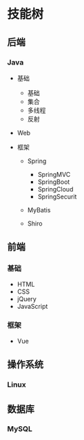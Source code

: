 # 技能树

## 后端

### Java

- 基础

	- 基础
	- 集合
	- 多线程
	- 反射

- Web
- 框架

	- Spring

		- SpringMVC
		- SpringBoot
		- SpringCloud
		- SpringSecurit

	- MyBatis
	- Shiro

## 前端

### 基础

- HTML
- CSS
- jQuery
- JavaScript

### 框架

- Vue

## 操作系统

### Linux

## 数据库

### MySQL

